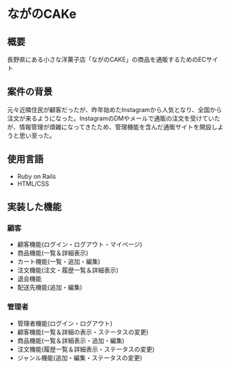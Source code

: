 # ながのCAKe

概要
------------
長野県にある小さな洋菓子店「ながのCAKE」の商品を通販するためのECサイト

案件の背景
------------
元々近隣住民が顧客だったが、昨年始めたInstagramから人気となり、全国から注文が来るようになった。InstagramのDMやメールで通販の注文を受けていたが、情報管理が煩雑になってきたため、管理機能を含んだ通販サイトを開設しようと思い至った。

使用言語
------------
- Ruby on Rails
- HTML/CSS

実装した機能
------------
### 顧客

- 顧客機能(ログイン・ログアウト・マイページ)
- 商品機能(一覧＆詳細表示)
- カート機能(一覧・追加・編集)
- 注文機能(注文・履歴一覧＆詳細表示)
- 退会機能
- 配送先機能(追加・編集)

### 管理者

- 管理者機能(ログイン・ログアウト)
- 顧客機能(一覧＆詳細の表示・ステータスの変更)
- 商品機能(一覧＆詳細表示・追加・編集)
- 注文機能(履歴一覧＆詳細表示・ステータスの変更)
- ジャンル機能(追加・編集・ステータスの変更)
